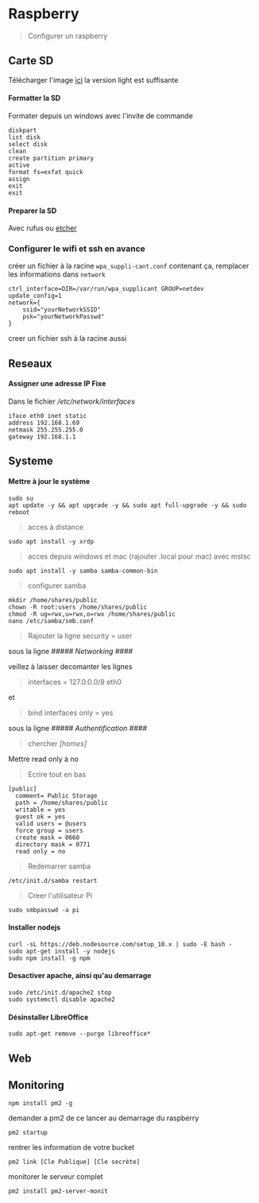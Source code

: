 # Raspberry

> Configurer un raspberry

## Carte SD

Télécharger l'image [ici](https://www.raspberrypi.org/downloads/raspbian/) la version light est suffisante

#### Formatter la SD

Formater depuis un windows avec l'invite de commande

```BATCH
diskpart
list disk
select disk
clean
create partition primary
active
format fs=exfat quick
assign
exit
exit
```

#### Preparer la SD

Avec rufus ou [etcher](https://etcher.io) 

### Configurer le wifi et ssh en avance

créer un fichier à la racine `wpa_suppli-cant.conf` contenant ça, remplacer les informations dans `network`

```SHELL
ctrl_interface=DIR=/var/run/wpa_supplicant GROUP=netdev
update_config=1
network={
    ssid="yourNetworkSSID"
    psk="yourNetworkPasswd"
}
```

creer un fichier ssh à la racine aussi

## Reseaux

#### Assigner une adresse IP Fixe

Dans le fichier */etc/network/interfaces*

```batch
iface eth0 inet static
address 192.168.1.69
netmask 255.255.255.0
gateway 192.168.1.1
```

## Systeme

#### Mettre à jour le système

```batch
sudo su
apt update -y && apt upgrade -y && sudo apt full-upgrade -y && sudo reboot
```

> acces à distance

```batch
sudo apt install -y xrdp
```

> acces depuis windows et mac (rajouter .local pour mac) avec mstsc
```batch
sudo apt install -y samba samba-common-bin
```

> configurer samba
```batch
mkdir /home/shares/public
chown -R root:users /home/shares/public
chmod -R ug=rwx,u=rwx,o=rwx /home/shares/public
nano /etc/samba/smb.conf
```

> Rajouter la ligne 
security = user


sous la ligne
*##### Networking ####*

veillez à laisser decomanter les lignes

> interfaces = 127.0.0.0/8 eth0

et

> bind interfaces only = yes


sous la ligne
*##### Authentification ####*

> chercher *\[homes]*

Mettre read only à no

> Ecrire tout en bas

```batch
[public]
  comment= Public Storage
  path = /home/shares/public
  writable = yes
  guest ok = yes
  valid users = @users
  force group = users
  create mask = 0660
  directory mask = 0771
  read only = no
```

> Redemarrer samba

```batch
/etc/init.d/samba restart
```

> Creer l'utilisateur Pi

```batch
sudo smbpasswd -a pi
```

#### Installer nodejs

```batch
curl -sL https://deb.nodesource.com/setup_10.x | sudo -E bash -
sudo apt-get install -y nodejs
sudo npm install -g npm
```

#### Desactiver apache, ainsi qu'au demarrage

```shell
sudo /etc/init.d/apache2 stop
sudo systemctl disable apache2
```

#### Désinstaller LibreOffice

```shell
sudo apt-get remove --purge libreoffice*
```

## Web

## Monitoring

```batch
npm install pm2 -g
```

demander a pm2 de ce lancer au demarrage du raspberry

```batch
pm2 startup
```

rentrer les information de votre bucket

```batch
pm2 link [Cle Publique] [Cle secrète]
```

monitorer le serveur complet

```batch
pm2 install pm2-server-monit
```
